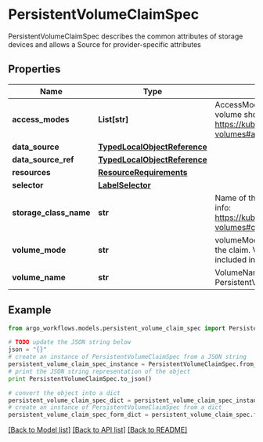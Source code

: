 # PersistentVolumeClaimSpec

PersistentVolumeClaimSpec describes the common attributes of storage devices and allows a Source for provider-specific attributes

## Properties

Name | Type | Description | Notes
------------ | ------------- | ------------- | -------------
**access_modes** | **List[str]** | AccessModes contains the desired access modes the volume should have. More info: https://kubernetes.io/docs/concepts/storage/persistent-volumes#access-modes-1 | [optional] 
**data_source** | [**TypedLocalObjectReference**](TypedLocalObjectReference.md) |  | [optional] 
**data_source_ref** | [**TypedLocalObjectReference**](TypedLocalObjectReference.md) |  | [optional] 
**resources** | [**ResourceRequirements**](ResourceRequirements.md) |  | [optional] 
**selector** | [**LabelSelector**](LabelSelector.md) |  | [optional] 
**storage_class_name** | **str** | Name of the StorageClass required by the claim. More info: https://kubernetes.io/docs/concepts/storage/persistent-volumes#class-1 | [optional] 
**volume_mode** | **str** | volumeMode defines what type of volume is required by the claim. Value of Filesystem is implied when not included in claim spec. | [optional] 
**volume_name** | **str** | VolumeName is the binding reference to the PersistentVolume backing this claim. | [optional] 

## Example

```python
from argo_workflows.models.persistent_volume_claim_spec import PersistentVolumeClaimSpec

# TODO update the JSON string below
json = "{}"
# create an instance of PersistentVolumeClaimSpec from a JSON string
persistent_volume_claim_spec_instance = PersistentVolumeClaimSpec.from_json(json)
# print the JSON string representation of the object
print PersistentVolumeClaimSpec.to_json()

# convert the object into a dict
persistent_volume_claim_spec_dict = persistent_volume_claim_spec_instance.to_dict()
# create an instance of PersistentVolumeClaimSpec from a dict
persistent_volume_claim_spec_form_dict = persistent_volume_claim_spec.from_dict(persistent_volume_claim_spec_dict)
```
[[Back to Model list]](../README.md#documentation-for-models) [[Back to API list]](../README.md#documentation-for-api-endpoints) [[Back to README]](../README.md)


